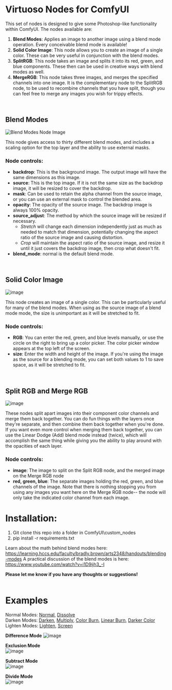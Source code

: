 # Virtuoso Nodes for ComfyUI

This set of nodes is designed to give some Photoshop-like functionality within ComfyUI. The nodes available are:

1. **Blend Modes**: Applies an image to another image using a blend mode operation. Every conceivable blend mode is available!
2. **Solid Color Image**: This node allows you to create an image of a single color. These can be very useful in conjunction with the blend modes.
3. **SplitRGB**: This node takes an image and splits it into its red, green, and blue components. These then can be used in creative ways with blend modes as well.
4. **MergeRGB**: This node takes three images, and merges the specified channels into one image. It is the complementary node to the SplitRGB node, to be used to recombine channels that you have split, though you can feel free to merge any images you wish for trippy effects.
<br>

## Blend Modes

![Blend Modes Node Image](https://github.com/chrisfreilich/virtuoso-nodes/assets/108036952/baf71856-aefa-4ffb-9972-fc0b7e165956)

This node gives access to thirty different blend modes, and includes a scaling option for the top layer and the ability to use external masks.

### Node controls:

- **backdrop**: This is the background image. The output image will have the same dimensions as this image.
- **source**: This is the top image. If it is not the same size as the backdrop image, it will be resized to cover the backdrop.
- **mask**: Can be used to retain the alpha channel from the source image, or you can use an external mask to control the blended area.
- **opacity**: The opacity of the source image. The backdrop image is always 100% opacity. 
- **source_adjust**: The method by which the source image will be resized if necessary.
     - *Stretch* will change each dimension independently just as much as needed to match that dimension, potentially changing the aspect ratio of the source image and causing distortion.
     - *Crop* will maintain the aspect ratio of the source image, and resize it until it just covers the backdrop image, then crop what doesn't fit.
- **blend_mode**: normal is the default blend mode.
<br>

## Solid Color Image

![image](https://github.com/chrisfreilich/virtuoso-nodes/assets/108036952/d2fea774-a390-4adc-a2d5-4f475c508acf)

This node creates an image of a single color. This can be particularly useful for many of the blend modes. When using as the source image of a blend mode mode, the size is unimportant as it will be stretched to fit.

### Node controls:

- **RGB**: You can enter the red, green, and blue levels manually, or use the circle on the right to bring up a color picker. The color picker window appears at the top left of the screen.
- **size**: Enter the width and height of the image. If you're using the image as the source for a blending mode, you can set both values to 1 to save space, as it will be stretched to fit.
<br>

## Split RGB and Merge RGB 

![image](https://github.com/chrisfreilich/virtuoso-nodes/assets/108036952/d8ae9988-5f5b-43da-bfaa-15b9778f1959)

These nodes split apart images into their component color channels and merge them back together. You can do fun things with the layers once they're separate, and then combine them back together when you're done. If you want even more control when merging them back together, you can use the Linear Dodge (Add) blend mode instead (twice), which will accomplish the same thing while giving you the ability to play around with the opacities of each layer.

### Node controls:

- **image**: The image to split on the Split RGB node, and the merged image on the Merge RGB node
- **red, green, blue**: The separate images holding the red, green, and blue channels of the image. Note that there is nothing stopping you from using any images you want here on the Merge RGB node-- the node will only take the indicated color channel from each image.
  
# Installation:

1. Git clone this repo into a folder in ComfyUI\custom_nodes
2. pip install -r requirements.txt

Learn about the math behind blend modes here: https://learning.hccs.edu/faculty/bradly.brown/arts2348/handouts/blending-modes
A practical discussion of the blend modes is here: https://www.youtube.com/watch?v=i1D9ijh3_-I

**Please let me know if you have any thoughts or suggestions!**
<br><br>


# Examples
Normal Modes: [Normal](https://github.com/chrisfreilich/virtuoso-nodes/tree/main#normal-mode), [Dissolve](https://github.com/chrisfreilich/virtuoso-nodes/edit/tree/README.md#dissolve-mode-not-terribly-useful-on-its-own-used-here-with-a-second-screen-blend-mode)  
Darken Modes: [Darken](https://github.com/chrisfreilich/virtuoso-nodes/tree/main/README.md#darken-mode), [Multiply](https://github.com/chrisfreilich/virtuoso-nodes/tree/main/README.md#multiply-mode), [Color Burn](https://github.com/chrisfreilich/virtuoso-nodes/tree/main/README.md#color-burn-mode), [Linear Burn](https://github.com/chrisfreilich/virtuoso-nodes/tree/main/README.md#linear-burn-mode), [Darker Color](https://github.com/chrisfreilich/virtuoso-nodes/tree/main/README.md#darker-color-mode)  
Lighten Modes: [Lighten](https://github.com/chrisfreilich/virtuoso-nodes/blob/main/lighten-modes.md#lighten-mode), [Screen](https://github.com/chrisfreilich/virtuoso-nodes/blob/main/lighten-modes.md#screen-mode)


**Difference Mode**
![image](https://github.com/chrisfreilich/virtuoso-nodes/assets/108036952/02e939ab-fcd1-4f05-a5ce-8a333a32cf9e)

**Exclusion Mode**  
![image](https://github.com/chrisfreilich/virtuoso-nodes/assets/108036952/2bd9f600-160c-4087-b2c7-ae0285bb6b3e)



**Subtract Mode**  
![image](https://github.com/chrisfreilich/virtuoso-nodes/assets/108036952/566b19ea-663e-4a8e-9924-85e2e213a67d)



**Divide Mode**  
![image](https://github.com/chrisfreilich/virtuoso-nodes/assets/108036952/14100f42-b5a4-4be3-8a61-cde77b53e65c)



